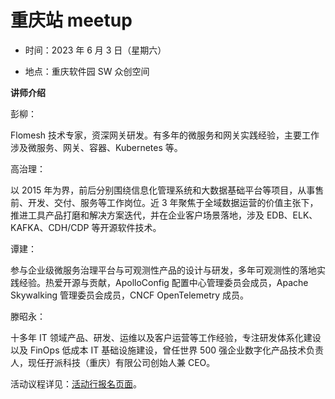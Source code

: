 # 重庆站 meetup

- 时间：2023 年 6 月 3 日（星期六）

- 地点：重庆软件园 SW 众创空间

**讲师介绍**

彭柳：

Flomesh 技术专家，资深网关研发。有多年的微服务和网关实践经验，主要工作涉及微服务、网关、容器、Kubernetes 等。

高治理：

以 2015 年为界，前后分别围绕信息化管理系统和大数据基础平台等项目，从事售前、开发、交付、服务等工作岗位。近 3 年聚焦于全域数据运营的价值主张下，推进工具产品打磨和解决方案迭代，并在企业客户场景落地，涉及 EDB、ELK、KAFKA、CDH/CDP 等开源软件技术。

谭建：

参与企业级微服务治理平台与可观测性产品的设计与研发，多年可观测性的落地实践经验。热爱开源与贡献，ApolloConfig 配置中心管理委员会成员，Apache Skywalking 管理委员会成员，CNCF OpenTelemetry 成员。

滕昭永：

十多年 IT 领域产品、研发、运维以及客户运营等工作经验，专注研发体系化建设以及 FinOps 低成本 IT 基础设施建设，曾任世界 500 强企业数字化产品技术负责人，现任孖派科技（重庆）有限公司创始人兼 CEO。

活动议程详见：[活动行报名页面](https://www.huodongxing.com/event/9704243975600)。